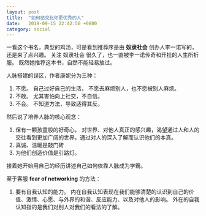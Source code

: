 ```yaml
---
layout: post
title:  "如何结交比你更优秀的人"
date:   2019-09-15 22:42:50 +0800
category: social
---
```


一看这个书名，典型的鸡汤，可是看到推荐序是由 **奴隶社会** 创办人李一诺写的，还是来了点兴趣。 关注 奴隶社会 很久了，也一直被李一诺传奇和开挂的人生所折服。 既然她推荐这本书，自然不能轻易放过。 


人脉搭建的误区，作者康妮分为三种：

1. 不愿。 自己过好自己的生活， 不愿去麻烦别人，也不愿被别人麻烦。
2. 不敢。 尤其害怕向上社交，不自信。
3. 不会。 不知道方法，导致适得其反。

然后说了培养人脉的核心观念：

1. 保有一颗孩童般的好奇心， 对世界、对他人真正的感兴趣，渴望通过人和人的交往看到更加广阔的世界，通过对人的深入了解而认识他们的本真。
2. 真诚、温暖是敲门砖
3. 为他们创造价值是引路灯。


接着她开始用自己的经历讲述自己如何依靠人脉成为学霸。 

至于客服 **fear of networking** 的方法：

1. 要有自我认知的能力。 内在自我认知表现在我们能够清楚的认识到自己的价值、激情、心愿、与外界的和谐、反应能力、以及对他人的影响。 外在的自我认知指的是我们对别人对我们的看法的了解。






